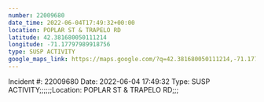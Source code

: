 ```yaml
---
number: 22009680
date_time: 2022-06-04T17:49:32+00:00
location: POPLAR ST & TRAPELO RD
latitude: 42.381680050111214
longitude: -71.17797989918756
type: SUSP ACTIVITY
google_maps_link: https://maps.google.com/?q=42.381680050111214,-71.17797989918756
---
```


Incident #: 22009680  Date: 2022-06-04 17:49:32   Type: SUSP ACTIVITY;;;;;;Location: POPLAR ST & TRAPELO RD;;;
